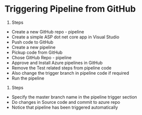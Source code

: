 # Triggering Pipeline from GitHub

1. Steps
  - Create a new GitHub repo - pipeline
  - Create a simple ASP dot net core app in Visual Studio
  - Push code to GitHub
  - Create a new pipeline
  - Pickup code from GitHub
  - Chose GitHub Repo - pipeline
  - Approve and Install Azure pipelines in GitHub
  - Remove the Test related steps from pipeline code
  - Also change the trigger branch  in pipeline code if required
  - Run the pipeline

1. Steps
  - Specify the master branch name in the pipeline trigger section
  - Do changes in Source code and commit to azure repo
  - Notice that pipeline has been triggered automatically
